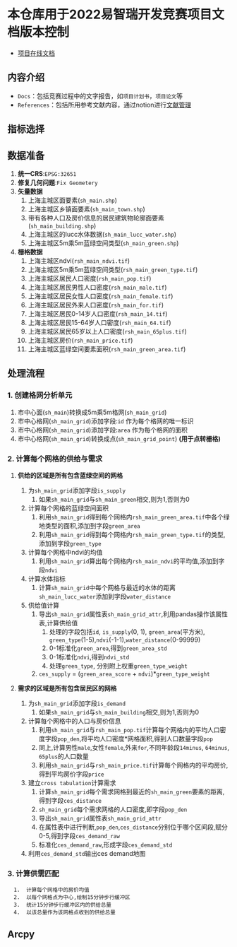 # 本仓库用于2022易智瑞开发竞赛项目文档版本控制
- [项目在线文档](https://swamp-maraca-1c5.notion.site/ESRI-6c88c4d4c597494980ce11c6b599a9ab)




## 内容介绍
- `Docs`：包括竞赛过程中的文字报告，如`项目计划书`，`项目论文`等
- `References`：包括所用参考文献内容，通过notion进行[文献管理](https://swamp-maraca-1c5.notion.site/5c17b655b6a2430f8702d1dd13302f27?v=a24ed3d7d7be468581a8f53b17c56178)


## 指标选择

## 数据准备
1. **统一CRS**:`EPSG:32651`
2. **修复几何问题**:`Fix Geometery`
3. **矢量数据**
   1. 上海主城区面要素(`sh_main.shp`)
   2. 上海主城区乡镇面要素(`sh_main_town.shp`)
   3. 带有各种人口及房价信息的居民建筑物轮廓面要素(`sh_main_building.shp`)
   4. 上海主城区的lucc水体数据(`sh_main_lucc_water.shp`)
   5. 上海主城区5m乘5m蓝绿空间类型(`sh_main_green.shp`)
4. **栅格数据**
   1. 上海主城区ndvi(`rsh_main_ndvi.tif`)
   2. 上海主城区5m乘5m蓝绿空间类型(`rsh_main_green_type.tif`)
   3. 上海主城区居民人口密度(`rsh_main_pop.tif`)
   4. 上海主城区居民男性人口密度(`rsh_main_male.tif`)
   5. 上海主城区居民女性人口密度(`rsh_main_female.tif`)
   6. 上海主城区居民外来人口密度(`rsh_main_for.tif`)
   7. 上海主城区居民0-14岁人口密度(`rsh_main_14.tif`)
   8. 上海主城区居民15-64岁人口密度(`rsh_main_64.tif`)
   9. 上海主城区居民65岁以上人口密度(`rsh_main_65plus.tif`)
   10. 上海主城区房价(`rsh_main_price.tif`)
   11. 上海主城区蓝绿空间要素面积(`rsh_main_green_area.tif`)

## 处理流程
### 1. 创建格网分析单元
   1. 市中心面(`sh_main`)转换成5m乘5m格网(`sh_main_grid`)
   2. 市中心格网(`sh_main_grid`)添加字段:`id` 作为每个格网的唯一标识
   3. 市中心格网(`sh_main_grid`)添加字段:`area` 作为每个格网的面积
   4. 市中心格网(`sh_main_grid`)转换成点(`sh_main_grid_point`) __(用于点转栅格)__
### 2. 计算每个网格的供给与需求
   1. **供给的区域是所有包含蓝绿空间的网格**
      1. 为`sh_main_grid`添加字段`is_supply`
         1. 如果`sh_main_grid`与`sh_main_green`相交,则为1,否则为0
      2. 计算每个网格的蓝绿空间面积
         1. 利用`sh_main_grid`得到每个网格内`rsh_main_green_area.tif`中各个绿地类型的面积,添加到字段`green_area`
         2. 利用`sh_main_grid`得到每个网格内`rsh_main_green_type.tif`的类型,添加到字段`green_type`
      3. 计算每个网格中ndvi的均值
         1. 利用`sh_main_grid`算出每个网格内`rsh_main_ndvi`的平均值,添加到字段`ndvi`
      4. 计算水体指标
         1. 计算`sh_main_grid`中每个网格与最近的水体的距离`sh_main_lucc_water`添加到字段`water_distance`
      5. 供给值计算
         1. 导出`sh_main_grid`属性表`sh_main_grid_attr`,利用pandas操作该属性表,计算供给值
            1. 处理的字段包括`id`, `is_supply`(0, 1), `green_area`(平方米), `green_type`(1-5),`ndvi`(-1-1),`water_distance`(0-99999)
            2. 0-1标准化`green_area`,得到`green_area_std`
            3. 0-1标准化`ndvi`,得到`ndvi_std`
            4. 处理`green_type`, 分别附上权重`green_type_weight`
         2. `ces_supply` = (`green_area_score` + `ndvi`)*`green_type_weight` 
         
   2. **需求的区域是所有包含居民区的网格**
      1. 为`sh_main_grid`添加字段`is_demand`
         1. 如果`sh_main_grid`与`sh_main_building`相交,则为1,否则为0
      2. 计算每个网格中的人口与房价信息
         1. 利用`sh_main_grid`与`rsh_main_pop.tif`计算每个网格内的平均人口密度字段`pop_den`,将平均人口密度*网格面积,得到人口数量字段`pop`
         2. 同上,计算男性`male`,女性`female`,外来`for`,不同年龄段`14minus`, `64minus`, `65plus`的人口数量
         3. 利用`sh_main_grid`与`rsh_main_price.tif`计算每个网格内的平均房价,得到平均房价字段`price`
      3. 建立`cross tabulation`计算需求
         1. 计算`sh_main_grid`每个需求网格到最近的`sh_main_green`要素的距离,得到字段`ces_distance`
         2. `sh_main_grid`每个需求网格的人口密度,即字段`pop_den`
         3. 导出`sh_main_grid`属性表`sh_main_grid_attr`
         4. 在属性表中进行判断,`pop_den`,`ces_distance`分别位于哪个区间段,赋分0-5,得到字段`ces_demand_raw`
         5. 标准化`ces_demand_raw`,形成字段`ces_demand_std`
      4. 利用`ces_demand_std`输出ces demand地图

### 3. 计算供需匹配
      1.  计算每个网格中的房价均值
      2.  以每个网格点为中心,绘制15分钟步行缓冲区
      3.  统计15分钟步行缓冲区内的供给总量
      4.  以该总量作为该网格点收到的供给总量

## Arcpy 
